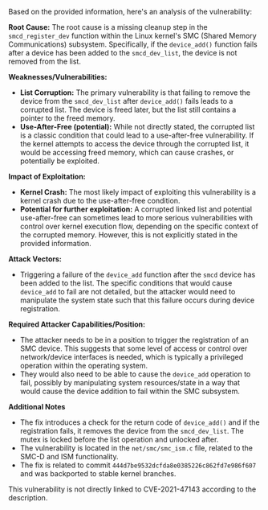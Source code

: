 Based on the provided information, here's an analysis of the vulnerability:

**Root Cause:**
The root cause is a missing cleanup step in the `smcd_register_dev` function within the Linux kernel's SMC (Shared Memory Communications) subsystem. Specifically, if the `device_add()` function fails after a device has been added to the `smcd_dev_list`, the device is not removed from the list.

**Weaknesses/Vulnerabilities:**
- **List Corruption:** The primary vulnerability is that failing to remove the device from the `smcd_dev_list` after `device_add()` fails leads to a corrupted list. The device is freed later, but the list still contains a pointer to the freed memory.
- **Use-After-Free (potential):** While not directly stated, the corrupted list is a classic condition that could lead to a use-after-free vulnerability. If the kernel attempts to access the device through the corrupted list, it would be accessing freed memory, which can cause crashes, or potentially be exploited.

**Impact of Exploitation:**
- **Kernel Crash:** The most likely impact of exploiting this vulnerability is a kernel crash due to the use-after-free condition. 
- **Potential for further exploitation:** A corrupted linked list and potential use-after-free can sometimes lead to more serious vulnerabilities with control over kernel execution flow, depending on the specific context of the corrupted memory. However, this is not explicitly stated in the provided information.

**Attack Vectors:**
- Triggering a failure of the `device_add` function after the `smcd` device has been added to the list. The specific conditions that would cause `device_add` to fail are not detailed, but the attacker would need to manipulate the system state such that this failure occurs during device registration.

**Required Attacker Capabilities/Position:**
- The attacker needs to be in a position to trigger the registration of an SMC device. This suggests that some level of access or control over network/device interfaces is needed, which is typically a privileged operation within the operating system.
- They would also need to be able to cause the `device_add` operation to fail, possibly by manipulating system resources/state in a way that would cause the device addition to fail within the SMC subsystem.

**Additional Notes**
- The fix introduces a check for the return code of `device_add()` and if the registration fails, it removes the device from the `smcd_dev_list`. The mutex is locked before the list operation and unlocked after.
- The vulnerability is located in the `net/smc/smc_ism.c` file, related to the SMC-D and ISM functionality.
- The fix is related to commit `444d7be9532dcfda8e0385226c862fd7e986f607` and was backported to stable kernel branches.

This vulnerability is not directly linked to CVE-2021-47143 according to the description.